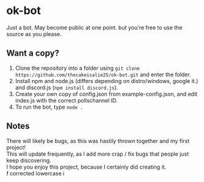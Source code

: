 # ok-bot
Just a bot. May become public at one point. but you're free to use the source as you please.

## Want a copy?
1. Clone the repository into a folder using `git clone https://github.com/thecakeisalie25/ok-bot.git` and enter the folder.
2. Install npm and node.js (differs depending on distro/windows, google it.) and discord.js (`npm install discord.js`).
3. Create your own copy of config.json from example-config.json, and edit index.js with the correct pollschannel ID.
4. To run the bot, type `node .`

## Notes
There will likely be bugs, as this was hastily thrown together and my first project!  
This will update frequently, as I add more crap / fix bugs that people just keep discovering.  
I hope you enjoy this project, because I certainly did creating it.  
***!***
corrected lowercase i

